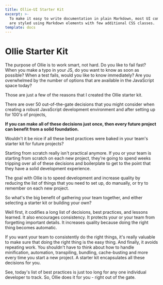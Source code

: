 ```yaml
---
title: Ollie-UI Starter Kit
excerpt: >-
  To make it easy to write documentation in plain Markdown, most UI components
  are styled using Markdown elements with few additional CSS classes.
template: docs
---
```


# Ollie Starter Kit

The purpose of Ollie is to work smart, not hard.
Do you like to fail fast?
When you make a typo in your JS, do you want to know as soon as possible?
When a test fails, would you like to know immediately?
Are you overwhelmed by the number of options that are available in the JavaScript space today?

Those are just a few of the reasons that I created the Ollie starter kit.

There are over 50 out-of-the-gate decisions that you might consider when creating a robust JavaScript development environment and after setting up for 100's of projects,

**If you can make all of these decisions just once, then every future project can benefit from a solid foundation.**

Wouldn't it be nice if all these best practices were baked in your team's starter kit for future projects?

Starting from scratch really isn't practical anymore. If you or your team is starting from scratch on each new project, they're going
to spend weeks tripping over all of these decisions and boilerplate to get to the point that they have a solid
development experience.

The goal with Ollie is to speed development and increase quality by reducing the list of things that you need to set up, do manually, or try to remember on each new project.

So what's the big benefit of gathering your team together, and either selecting a starter kit or building your own?

Well first, it codifies a long list of decisions, best practices, and lessons learned. It also encourages consistency.
It protects your or your team from forgetting important details. It increases quality because doing the right thing becomes automatic.

If you want your team to consistently do the right things, it's really valuable to make sure that doing the right thing
is the easy thing. And finally, it avoids repeating work. You shouldn't have to think about how to handle minification,
automation, transpiling, bundling, cache-busting and more every time you start a new project. A starter kit
encapsulates all these decisions for you.

See, today's list of best practices is just too long for any one individual developer to track. So, Ollie does it for you - right out of the gate.
